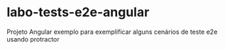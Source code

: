 # labo-tests-e2e-angular
Projeto Angular exemplo para exemplificar alguns cenários de teste e2e usando protractor
